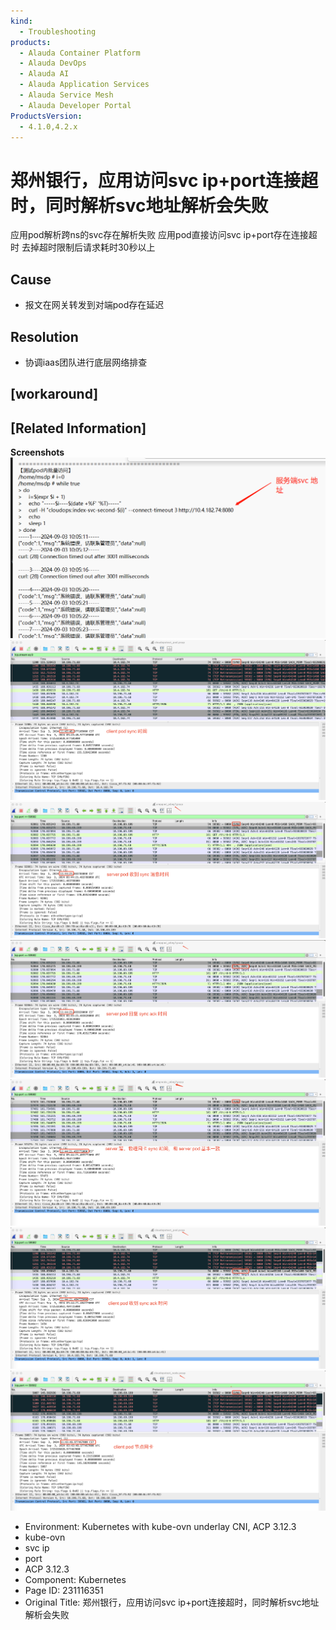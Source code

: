 ```yaml
---
kind:
  - Troubleshooting
products:
  - Alauda Container Platform
  - Alauda DevOps
  - Alauda AI
  - Alauda Application Services
  - Alauda Service Mesh
  - Alauda Developer Portal
ProductsVersion:
  - 4.1.0,4.2.x
---
```

<!-- A type of document that involves encountering a fault, diagnosing it, performing root cause analysis, and providing solutions. -->

# 郑州银行，应用访问svc ip+port连接超时，同时解析svc地址解析会失败

应用pod解析跨ns的svc存在解析失败 应用pod直接访问svc ip+port存在连接超时 去掉超时限制后请求耗时30秒以上

## Cause
- 报文在网关转发到对端pod存在延迟

## Resolution
- 协调iaas团队进行底层网络排查

## [workaround]

## [Related Information]
**Screenshots**
![](assets/zheng-zhou-yin-xing-ying-yong-fang-wen-svc-ip-portlian-jie-chao-shi-tong-shi-jie/image-2024-9-5_15-33-46.png)
![](assets/zheng-zhou-yin-xing-ying-yong-fang-wen-svc-ip-portlian-jie-chao-shi-tong-shi-jie/image-2024-9-5_15-36-20.png)
![](assets/zheng-zhou-yin-xing-ying-yong-fang-wen-svc-ip-portlian-jie-chao-shi-tong-shi-jie/image-2024-9-5_15-36-39.png)
![](assets/zheng-zhou-yin-xing-ying-yong-fang-wen-svc-ip-portlian-jie-chao-shi-tong-shi-jie/image-2024-9-5_15-36-59.png)
![](assets/zheng-zhou-yin-xing-ying-yong-fang-wen-svc-ip-portlian-jie-chao-shi-tong-shi-jie/image-2024-9-5_15-37-32.png)
![](assets/zheng-zhou-yin-xing-ying-yong-fang-wen-svc-ip-portlian-jie-chao-shi-tong-shi-jie/image-2024-9-5_15-37-13.png)
![](assets/zheng-zhou-yin-xing-ying-yong-fang-wen-svc-ip-portlian-jie-chao-shi-tong-shi-jie/image-2024-9-5_15-37-52.png)
- Environment: Kubernetes with kube-ovn underlay CNI, ACP 3.12.3
- kube-ovn
- svc ip
- port
- ACP 3.12.3
- Component: Kubernetes
- Page ID: 231116351
- Original Title: 郑州银行，应用访问svc ip+port连接超时，同时解析svc地址解析会失败
